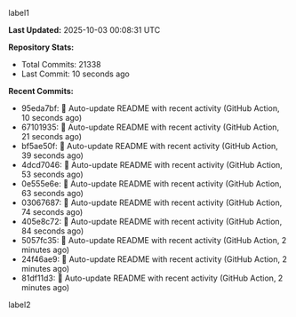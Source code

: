 
label1 
<!-- ACTIVITY_START -->
**Last Updated:** 2025-10-03 00:08:31 UTC

**Repository Stats:**
- Total Commits: 21338
- Last Commit: 10 seconds ago

**Recent Commits:**
- 95eda7bf: 🤖 Auto-update README with recent activity (GitHub Action, 10 seconds ago)
- 67101935: 🤖 Auto-update README with recent activity (GitHub Action, 21 seconds ago)
- bf5ae50f: 🤖 Auto-update README with recent activity (GitHub Action, 39 seconds ago)
- 4dcd7046: 🤖 Auto-update README with recent activity (GitHub Action, 53 seconds ago)
- 0e555e6e: 🤖 Auto-update README with recent activity (GitHub Action, 63 seconds ago)
- 03067687: 🤖 Auto-update README with recent activity (GitHub Action, 74 seconds ago)
- 405e8c72: 🤖 Auto-update README with recent activity (GitHub Action, 84 seconds ago)
- 5057fc35: 🤖 Auto-update README with recent activity (GitHub Action, 2 minutes ago)
- 24f46ae9: 🤖 Auto-update README with recent activity (GitHub Action, 2 minutes ago)
- 81df11d3: 🤖 Auto-update README with recent activity (GitHub Action, 2 minutes ago)
<!-- ACTIVITY_END -->

label2
